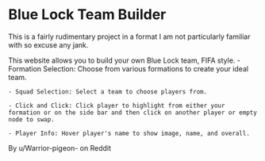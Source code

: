 # Blue Lock Team Builder
This is a fairly rudimentary project in a format I am not particularly familiar with so excuse any jank. 

 This website allows you to build your own Blue Lock team, FIFA style.
    - Formation Selection: Choose from various formations to create your ideal team.
    
    - Squad Selection: Select a team to choose players from.
    
    - Click and Click: Click player to highlight from either your formation or on the side bar and then click on another player or empty node to swap.
    
    - Player Info: Hover player's name to show image, name, and overall.

By u/Warrior-pigeon- on Reddit
